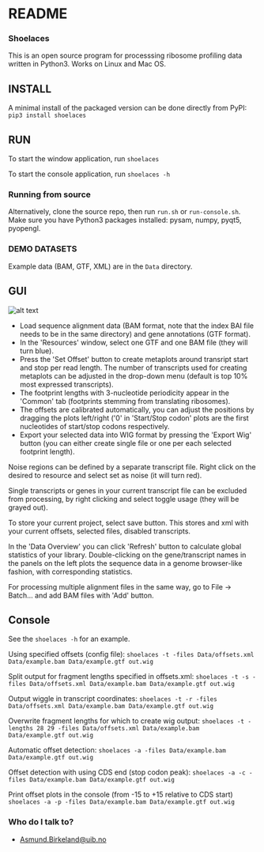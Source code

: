 # README #
### Shoelaces ###

This is an open source program for processsing ribosome profiling data written in Python3. Works on Linux and Mac OS.

## INSTALL ##
A minimal install of the packaged version can be done directly from PyPI:
`pip3 install shoelaces`

## RUN ##
To start the window application, run `shoelaces`

To start the console application, run `shoelaces -h`

### Running from source ###
Alternatively, clone the source repo, then run `run.sh` or `run-console.sh`. Make sure you have Python3 packages installed: pysam, numpy, pyqt5, pyopengl.

### DEMO DATASETS ###
Example data (BAM, GTF, XML) are in the `Data` directory.

## GUI ##

![alt text](https://bytebucket.org/valenlab/shoelaces/raw/058a430b398f6a5b1d388403cfaf3851b260d152/shoelaces_GUI.png)

* Load sequence alignment data (BAM format, note that the index BAI file needs to be in the same directory) and gene annotations (GTF format).
* In the 'Resources' window, select one GTF and one BAM file (they will turn blue).
* Press the 'Set Offset' button to create metaplots around transript start and stop per read length. The number of transcripts used for creating metaplots can be adjusted in the drop-down menu (default is top 10% most expressed transcripts).
* The footprint lengths with 3-nucleotide periodicity appear in the 'Common' tab (footprints stemming from translating ribosomes).
* The offsets are calibrated automatically, you can adjust the positions by dragging the plots left/right ('0' in 'Start/Stop codon' plots are the first nucleotides of start/stop codons respectively.
* Export your selected data into WIG format by pressing the 'Export Wig' button (you can either create single file or one per each selected footprint length).

Noise regions can be defined by a separate transcript file. Right click on the desired to resource and select set as noise (it will turn red).

Single transcripts or genes in your current transcript file can be excluded from processing, by right clicking and select toggle usage (they will be grayed out).

To store your current project, select save button. This stores and xml with your current offsets, selected files, disabled transcripts.

In the 'Data Overview' you can click 'Refresh' button to calculate global statistics of your library.
Double-clicking on the gene/transcript names in the panels on the left plots the sequence data in a genome browser-like fashion, with corresponding statistics.

For processing multiple alignment files in the same way, go to File -> Batch... and add BAM files with 'Add' button.

## Console ##
See the `shoelaces -h` for an example.

Using specified offsets (config file):
`shoelaces -t -files Data/offsets.xml Data/example.bam Data/example.gtf out.wig`

Split output for fragment lengths specified in offsets.xml:
`shoelaces -t -s -files Data/offsets.xml Data/example.bam Data/example.gtf out.wig`

Output wiggle in transcript coordinates:
`shoelaces -t -r -files Data/offsets.xml Data/example.bam Data/example.gtf out.wig`

Overwrite fragment lengths for which to create wig output:
`shoelaces -t -lengths 28 29 -files Data/offsets.xml Data/example.bam Data/example.gtf out.wig`

Automatic offset detection:
`shoelaces -a -files Data/example.bam Data/example.gtf out.wig`

Offset detection with using CDS end (stop codon peak):
`shoelaces -a -c -files Data/example.bam Data/example.gtf out.wig`

Print offset plots in the console (from -15 to +15 relative to CDS start)
`shoelaces -a -p -files Data/example.bam Data/example.gtf out.wig`

### Who do I talk to? ###

* Asmund.Birkeland@uib.no